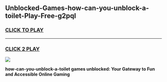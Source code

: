 
## Unblocked-Games-how-can-you-unblock-a-toilet-Play-Free-g2pql
<h3>
<a href="https://premium76.site?title=how-can-you-unblock-a-toilet&ref=12A">CLICK TO PLAY</a></h3>
<hr>

<h3>
<a href="https://premium76.site?title=how-can-you-unblock-a-toilet&ref=12A">CLICK 2 PLAY</a>
  
</h3>

<a href="https://premium76.site?title=how-can-you-unblock-a-toilet&ref=12A"><img src="https://clearcache.store/games.png"></a>


**how-can-you-unblock-a-toilet games unblocked: Your Gateway to Fun and Accessible Online Gaming**

